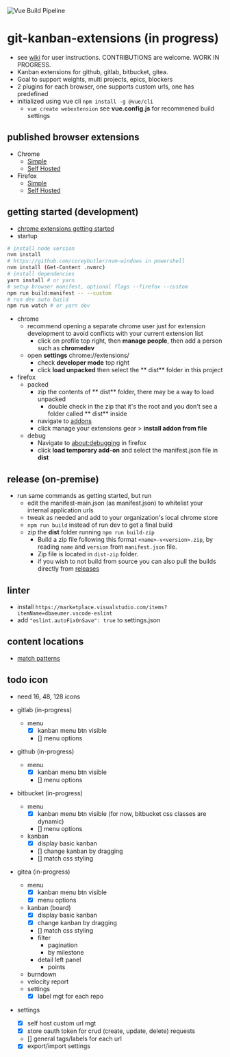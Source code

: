 ![Vue Build Pipeline](https://github.com/funktechno/git-kanban-enhanced-extension/workflows/Vue%20Build%20Pipeline/badge.svg)

# git-kanban-extensions (in progress)

- see [wiki](https://github.com/funktechno/git-kanban-enhanced-extension/wiki) for user instructions. CONTRIBUTIONS are welcome. WORK IN PROGRESS.
- Kanban extensions for github, gitlab, bitbucket, gitea.
- Goal to support weights, multi projects, epics, blockers
- 2 plugins for each browser, one supports custom urls, one has predefined
- initialized using vue cli `npm install -g @vue/cli`
  - `vue create webextension` see **vue.config.js** for recommened build settings


## published browser extensions

- Chrome
  - [Simple](https://chrome.google.com/webstore/detail/git-kanban-enhanced/ehoibkdpdgjcjnnalkbiidajafoimnaa)
  - [Self Hosted](https://chrome.google.com/webstore/detail/ambmbdjjhloinbjadfgfmenihmfmahmk)
- Firefox
  - [Simple](https://addons.mozilla.org/en-US/firefox/addon/git-kanban-enhanced/)
  - [Self Hosted](https://addons.mozilla.org/en-US/firefox/addon/git-kanban-enhanced-selfhosted/)

## getting started (development)

- [chrome extensions getting started](https://developer.chrome.com/extensions/getstarted)
- startup

```bash
# install node version
nvm install
# https://github.com/coreybutler/nvm-windows in powershell
nvm install (Get-Content .nvmrc)
# install dependencies
yarn install # or yarn
# setup browser manifest, optional flags --firefox --custom
npm run build:manifest -- --custom
# run dev auto build
npm run watch # or yarn dev
```

- chrome
  - recommend opening a separate chrome user just for extension development to avoid conflicts with your current extension list
    - click on profile top right, then **manage people**, then add a person such as **chromedev**
  - open **settings** chrome://extensions/
    - check **developer mode** top right
    - click **load unpacked** then select the ** dist** folder in this project
- firefox
  - packed
    - zip the contents of ** dist** folder, there may be a way to load unpacked
      - double check in the zip that it's the root and you don't see a folder called ** dist** inside
    - navigate to [addons](about:addons)
    - click manage your extensions gear > **install addon from file**
  - debug
    - Navigate to [about:debugging](about:debugging#/runtime/this-firefox) in firefox
    - click **load temporary add-on** and select the manifest.json file in **dist**

## release (on-premise)

- run same commands as getting started, but run
  - edit the manifest-main.json (as manifest.json) to whitelist your internal application urls
  - tweak as needed and add to your organization's local chrome store
  - `npm run build` instead of run dev to get a final build
  - zip the **dist** folder running `npm run build-zip`
    - Build a zip file following this format `<name>-v<version>.zip`, by reading `name` and `version` from `manifest.json` file.
    - Zip file is located in `dist-zip` folder.
    - if you wish to not build from source you can also pull the builds directly from [releases](https://github.com/funktechno/git-kanban-enhanced-chrome-extension/releases)

## linter

- install `https://marketplace.visualstudio.com/items?itemName=dbaeumer.vscode-eslint`
- add `"eslint.autoFixOnSave": true` to settings.json

## content locations

- [match patterns](https://developer.chrome.com/extensions/match_patterns)

## todo icon

- need 16, 48, 128 icons
- gitlab (in-progress)
  - menu
    - [x] kanban menu btn visible
    - [] menu options
- github (in-progress)
  - menu
    - [x] kanban menu btn visible
    - [] menu options
- bitbucket (in-progress)
  - menu
    - [x] kanban menu btn visible (for now, bitbucket css classes are dynamic)
    - [] menu options
  - kanban
    - [x] display basic kanban
    - [] change kanban by dragging
    - [] match css styling
- gitea (in-progress)

  - menu
    - [x] kanban menu btn visible
    - [x] menu options
  - kanban (board)
    - [x] display basic kanban
    - [x] change kanban by dragging
    - [] match css styling
    - filter
      - pagination
      - by milestone
    - detail left panel
      - points
  - burndown
  - velocity report
  - settings
    - [x] label mgt for each repo

- settings
  - [x] self host custom url mgt
  - [x] store oauth token for crud (create, update, delete) requests
  - [] general tags/labels for each url
  - [x] export/import settings

